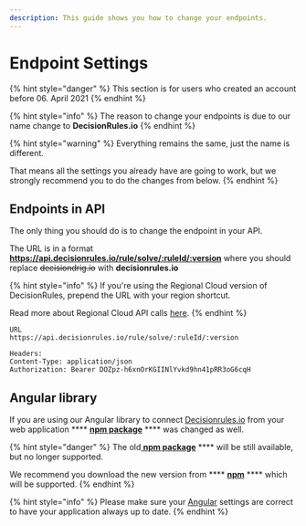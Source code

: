 ```yaml
---
description: This guide shows you how to change your endpoints.
---
```


# Endpoint Settings

{% hint style="danger" %}
This section is for users who created an account before 06. April 2021
{% endhint %}

{% hint style="info" %}
The reason to change your endpoints is due to our name change to **DecisionRules.io**
{% endhint %}

{% hint style="warning" %}
Everything remains the same, just the name is different.

That means all the settings you already have are going to work, but we strongly recommend you to do the changes from below.
{% endhint %}

## Endpoints in API

The only thing you should do is to change the endpoint in your API.

The URL is in a format **https://api.decisionrules.io/rule/solve/:ruleId/:version** where you should replace ~~decisiondrig.io~~ with **decisionrules.io**

{% hint style="info" %}
If you're using the Regional Cloud version of DecisionRules, prepend the URL with your region shortcut.

Read more about Regional Cloud API calls [here](../regional-cloud/region-specific-api-urls.md).
{% endhint %}

```http
URL
https://api.decisionrules.io/rule/solve/:ruleId/:version

Headers:
Content-Type: application/json
Authorization: Bearer DOZpz-h6xnOrKGIINlYvkd9hn41pRR3oG6cqH
```

## Angular library

If you are using our Angular library to connect [Decisionrules.io](https://decisionrules.io) from your web application \*\*\*\* [**npm package**](https://www.npmjs.com/package/@decisionrules/ng-decisionrules) \*\*\*\* was changed as well.

{% hint style="danger" %}
The old[ **npm package**](https://www.npmjs.com/package/@decisiongrid/ng-decisiongrid) \*\*\*\* will be still available, but no longer supported.

We recommend you download the new version from \*\*\*\* [**npm**](https://www.npmjs.com/package/@decisionrules/ng-decisionrules) \*\*\*\* which will be supported.
{% endhint %}

{% hint style="info" %}
Please make sure your [Angular](broken-reference) settings are correct to have your application always up to date.
{% endhint %}
